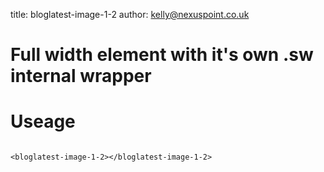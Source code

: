 title:  bloglatest-image-1-2
author: kelly@nexuspoint.co.uk
    
#   Full width element with it's own .sw internal wrapper

#   Useage


```

<bloglatest-image-1-2></bloglatest-image-1-2>

```	